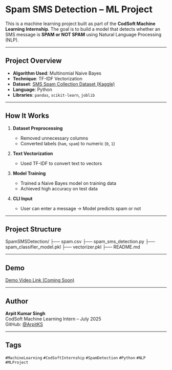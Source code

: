 # Spam SMS Detection – ML Project

This is a machine learning project built as part of the **CodSoft Machine Learning Internship**. The goal is to build a model that detects whether an SMS message is **SPAM or NOT SPAM** using Natural Language Processing (NLP).

---

## Project Overview

- **Algorithm Used**: Multinomial Naive Bayes
- **Technique**: TF-IDF Vectorization
- **Dataset**: [SMS Spam Collection Dataset (Kaggle)](https://www.kaggle.com/datasets/uciml/sms-spam-collection-dataset)
- **Language**: Python
- **Libraries**: `pandas`, `scikit-learn`, `joblib`

---

## How It Works

1. **Dataset Preprocessing**
   - Removed unnecessary columns
   - Converted labels (`ham`, `spam`) to numeric (`0`, `1`)

2. **Text Vectorization**
   - Used TF-IDF to convert text to vectors

3. **Model Training**
   - Trained a Naive Bayes model on training data
   - Achieved high accuracy on test data

4. **CLI Input**
   - User can enter a message → Model predicts spam or not

---

## Project Structure

SpamSMSDetection/
├── spam.csv
├── spam_sms_detection.py
├── spam_classifier_model.pkl
├── vectorizer.pkl
├── README.md

---

## Demo

[ Demo Video Link (Coming Soon) ](#)

---

## Author

**Arpit Kumar Singh**  
CodSoft Machine Learning Intern – July 2025  
GitHub: [@ArpitKS](https://github.com/ArpitKS)

---

## Tags

`#MachineLearning` `#CodSoftInternship` `#SpamDetection` `#Python` `#NLP` `#MLProject`


